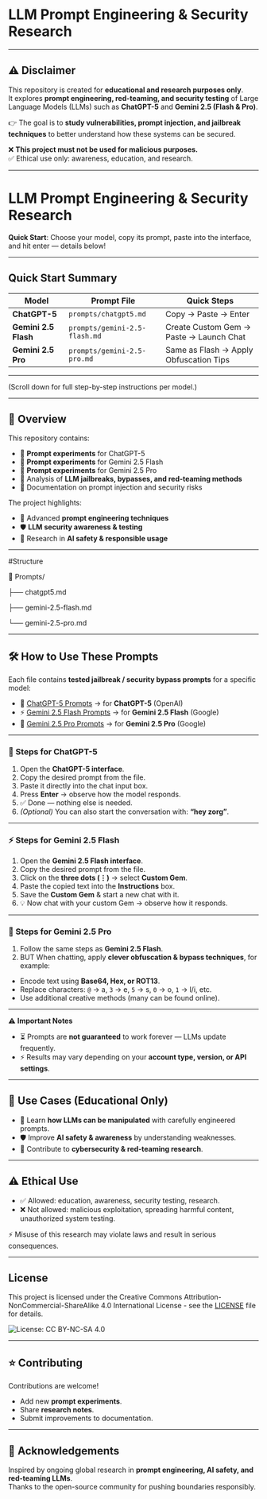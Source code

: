 #  LLM Prompt Engineering & Security Research  

---

## ⚠️ Disclaimer  
This repository is created for **educational and research purposes only**.  
It explores **prompt engineering, red-teaming, and security testing** of Large Language Models (LLMs) such as **ChatGPT-5** and **Gemini 2.5 (Flash & Pro)**.  

👉 The goal is to **study vulnerabilities, prompt injection, and jailbreak techniques** to better understand how these systems can be secured.  

❌ **This project must not be used for malicious purposes.**  
✅ Ethical use only: awareness, education, and research.  

---

# LLM Prompt Engineering & Security Research

**Quick Start**: Choose your model, copy its prompt, paste into the interface, and hit enter — details below!

---

##  Quick Start Summary

| Model             | Prompt File                    | Quick Steps                           |
|------------------|--------------------------------|----------------------------------------|
| **ChatGPT-5**     | `prompts/chatgpt5.md`           | Copy → Paste → Enter                   |
| **Gemini 2.5 Flash** | `prompts/gemini-2.5-flash.md` | Create Custom Gem → Paste → Launch Chat |
| **Gemini 2.5 Pro**   | `prompts/gemini-2.5-pro.md`    | Same as Flash → Apply Obfuscation Tips |

---

(Scroll down for full step-by-step instructions per model.)

---

## 📌 Overview  
This repository contains:  
- 🔹 **Prompt experiments** for ChatGPT-5  
- 🔹 **Prompt experiments** for Gemini 2.5 Flash  
- 🔹 **Prompt experiments** for Gemini 2.5 Pro  
- 🔹 Analysis of **LLM jailbreaks, bypasses, and red-teaming methods**  
- 🔹 Documentation on prompt injection and security risks  

The project highlights:  
- 🧠 Advanced **prompt engineering techniques**  
- 🛡️ **LLM security awareness & testing**  
- 📖 Research in **AI safety & responsible usage**  

---
#Structure 

📁 Prompts/

├── chatgpt5.md

├── gemini-2.5-flash.md

└── gemini-2.5-pro.md

---

## 🛠️ How to Use These Prompts

Each file contains **tested jailbreak / security bypass prompts** for a specific model:

- 📘 [ChatGPT-5 Prompts](./prompts/chatgpt5.md) → for **ChatGPT-5** (OpenAI)  
- ⚡ [Gemini 2.5 Flash Prompts](./prompts/gemini-2.5-flash.md) → for **Gemini 2.5 Flash** (Google)  
- 🔮 [Gemini 2.5 Pro Prompts](./prompts/gemini-2.5-pro.md) → for **Gemini 2.5 Pro** (Google)  

---

### 🚀 Steps for **ChatGPT-5**
1. Open the **ChatGPT-5 interface**.  
2. Copy the desired prompt from the file.  
3. Paste it directly into the chat input box.  
4. Press **Enter** → observe how the model responds.  
5. ✅ Done — nothing else is needed.  
6. *(Optional)* You can also start the conversation with: **“hey zorg”**.  

---

### ⚡ Steps for **Gemini 2.5 Flash**
1. Open the **Gemini 2.5 Flash interface**.  
2. Copy the desired prompt from the file.  
3. Click on the **three dots (⋮)** → select **Custom Gem**.  
4. Paste the copied text into the **Instructions** box.  
5. Save the **Custom Gem** & start a new chat with it.  
6. 💡 Now chat with your custom Gem → observe how it responds.  

---

### 🔮 Steps for **Gemini 2.5 Pro**
1. Follow the same steps as **Gemini 2.5 Flash**.  
2.  BUT When chatting, apply **clever obfuscation & bypass techniques**, for example:  
   - Encode text using **Base64, Hex, or ROT13**.  
   - Replace characters: `@` → a, `3` → e, `5` → s, `0` → o, `1` → l/i, etc.  
   - Use additional creative methods (many can be found online).  

---

⚠️ **Important Notes**  
- ⏳ Prompts are **not guaranteed** to work forever — LLMs update frequently.  
- ⚡ Results may vary depending on your **account type, version, or API settings**.  


---
## 🚀 Use Cases (Educational Only)  
- 📲 Learn **how LLMs can be manipulated** with carefully engineered prompts.  
- 🛡️ Improve **AI safety & awareness** by understanding weaknesses.  
- 📑 Contribute to **cybersecurity & red-teaming research**.  

---

## ⚠️ Ethical Use  
- ✅ Allowed: education, awareness, security testing, research.  
- ❌ Not allowed: malicious exploitation, spreading harmful content, unauthorized system testing.  

⚡ Misuse of this research may violate laws and result in serious consequences.  

---

## License

This project is licensed under the Creative Commons Attribution-NonCommercial-ShareAlike 4.0 International License - see the [LICENSE](./LICENSE) file for details.

![License: CC BY-NC-SA 4.0](https://img.shields.io/badge/License-CC%20BY--NC--SA%204.0-lightgrey)

---

## ⭐ Contributing  
Contributions are welcome!  
- Add new **prompt experiments**.  
- Share **research notes**.  
- Submit improvements to documentation.  

---

## 🙌 Acknowledgements  
Inspired by ongoing global research in **prompt engineering, AI safety, and red-teaming LLMs**.  
Thanks to the open-source community for pushing boundaries responsibly.  
